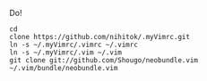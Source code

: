Do!

    cd
    clone https://github.com/nihitok/.myVimrc.git
    ln -s ~/.myVimrc/.vimrc ~/.vimrc
    ln -s ~/.myVimrc/.vim ~/.vim
    git clone git://github.com/Shougo/neobundle.vim ~/.vim/bundle/neobundle.vim
